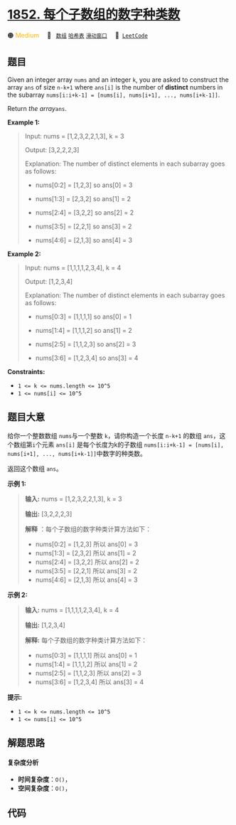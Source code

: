 # [1852. 每个子数组的数字种类数](https://leetcode.com/problems/distinct-numbers-in-each-subarray)

🟠 <font color=#ffb800>Medium</font>&emsp; 🔖&ensp; [`数组`](/tag/array.md) [`哈希表`](/tag/hash-table.md) [`滑动窗口`](/tag/sliding-window.md)&emsp; 🔗&ensp;[`LeetCode`](https://leetcode.com/problems/distinct-numbers-in-each-subarray)

## 题目

Given an integer array `nums` and an integer `k`, you are asked to construct
the array `ans` of size `n-k+1` where `ans[i]` is the number of **distinct**
numbers in the subarray `nums[i:i+k-1] = [nums[i], nums[i+1], ...,
nums[i+k-1]]`.

Return _the array_`ans`.



**Example 1:**

> 
> 
> Input: nums = [1,2,3,2,2,1,3], k = 3
> 
> 
> 
> Output: [3,2,2,2,3]
> 
> 
> 
> Explanation: The number of distinct elements in each subarray goes as follows:
> 
> 
> - nums[0:2] = [1,2,3] so ans[0] = 3
> 
> 
> - nums[1:3] = [2,3,2] so ans[1] = 2
> 
> 
> - nums[2:4] = [3,2,2] so ans[2] = 2
> 
> 
> - nums[3:5] = [2,2,1] so ans[3] = 2
> 
> 
> - nums[4:6] = [2,1,3] so ans[4] = 3
> 
> 

**Example 2:**

> 
> 
> Input: nums = [1,1,1,1,2,3,4], k = 4
> 
> 
> 
> Output: [1,2,3,4]
> 
> 
> 
> Explanation: The number of distinct elements in each subarray goes as follows:
> 
> 
> - nums[0:3] = [1,1,1,1] so ans[0] = 1
> 
> 
> - nums[1:4] = [1,1,1,2] so ans[1] = 2
> 
> 
> - nums[2:5] = [1,1,2,3] so ans[2] = 3
> 
> 
> - nums[3:6] = [1,2,3,4] so ans[3] = 4
> 
> 

**Constraints:**

  * `1 <= k <= nums.length <= 10^5`
  * `1 <= nums[i] <= 10^5`


## 题目大意

给你一个整数数组 `nums`与一个整数 `k`，请你构造一个长度 `n-k+1` 的数组 `ans`，这个数组第`i`个元素 `ans[i]`
是每个长度为k的子数组 `nums[i:i+k-1] = [nums[i], nums[i+1], ..., nums[i+k-1]]`中数字的种类数。

返回这个数组 `ans`。



**示例 1:**

> 
> 
> 
> 
> 
> **输入:** nums = [1,2,3,2,2,1,3], k = 3
> 
> **输出:** [3,2,2,2,3]
> 
> **解释** ：每个子数组的数字种类计算方法如下：
> - nums[0:2] = [1,2,3] 所以 ans[0] = 3
> - nums[1:3] = [2,3,2] 所以 ans[1] = 2
> - nums[2:4] = [3,2,2] 所以 ans[2] = 2
> - nums[3:5] = [2,2,1] 所以 ans[3] = 2
> - nums[4:6] = [2,1,3] 所以 ans[4] = 3
> 
> 

**示例  2:**

> 
> 
> 
> 
> 
> **输入:** nums = [1,1,1,1,2,3,4], k = 4
> 
> **输出:** [1,2,3,4]
> 
> **解释:** 每个子数组的数字种类计算方法如下：
> - nums[0:3] = [1,1,1,1] 所以 ans[0] = 1
> - nums[1:4] = [1,1,1,2] 所以 ans[1] = 2
> - nums[2:5] = [1,1,2,3] 所以 ans[2] = 3
> - nums[3:6] = [1,2,3,4] 所以 ans[3] = 4
> 
> 



**提示:**

  * `1 <= k <= nums.length <= 10^5`
  * `1 <= nums[i] <= 10^5`


## 解题思路

#### 复杂度分析

- **时间复杂度**：`O()`，
- **空间复杂度**：`O()`，

## 代码

```javascript

```